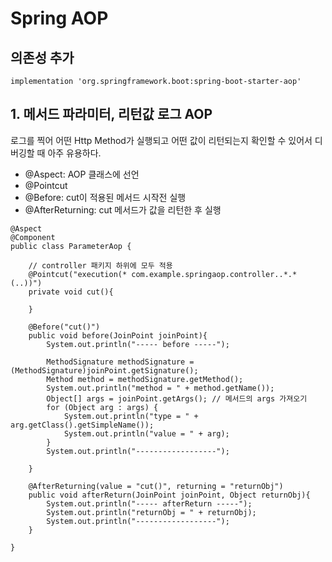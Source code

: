 # Spring AOP


## 의존성 추가
~~~
implementation 'org.springframework.boot:spring-boot-starter-aop'
~~~


## 1. 메서드 파라미터, 리턴값 로그 AOP
로그를 찍어 어떤 Http Method가 실행되고 어떤 값이 리턴되는지 확인할 수 있어서 디버깅할 때 아주 유용하다. 
- @Aspect: AOP 클래스에 선언
- @Pointcut
- @Before: cut이 적용된 메서드 시작전 실행 
- @AfterReturning: cut 메서드가 값을 리턴한 후 실행
~~~
@Aspect
@Component
public class ParameterAop {

	// controller 패키지 하위에 모두 적용
	@Pointcut("execution(* com.example.springaop.controller..*.*(..))")
	private void cut(){

	}

	@Before("cut()")
	public void before(JoinPoint joinPoint){
		System.out.println("----- before -----");

		MethodSignature methodSignature = (MethodSignature)joinPoint.getSignature();
		Method method = methodSignature.getMethod();
		System.out.println("method = " + method.getName());
		Object[] args = joinPoint.getArgs(); // 메서드의 args 가져오기
		for (Object arg : args) {
			System.out.println("type = " + arg.getClass().getSimpleName());
			System.out.println("value = " + arg);
		}
		System.out.println("------------------");

	}

	@AfterReturning(value = "cut()", returning = "returnObj")
	public void afterReturn(JoinPoint joinPoint, Object returnObj){
		System.out.println("----- afterReturn -----");
		System.out.println("returnObj = " + returnObj);
		System.out.println("------------------");
	}

}
~~~
